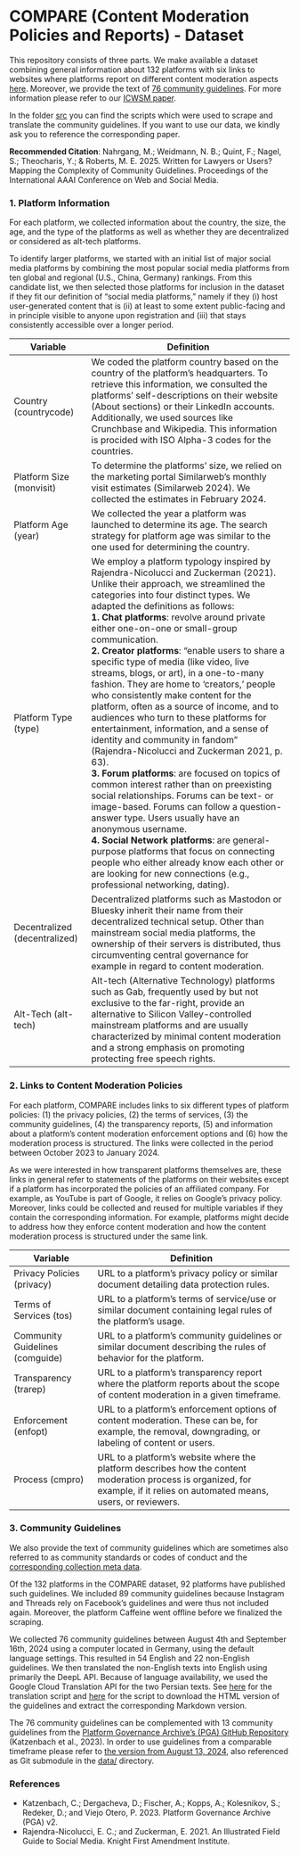 # COMPARE (Content Moderation Policies and Reports) - Dataset

This repository consists of three parts. We make available a dataset combining general information about 132 platforms with six links to websites where platforms report on different content moderation aspects [here](./data/COMPARE.csv).
Moreover, we provide the text of [76 community guidelines](./data/community-guidelines). For more information please refer to our [ICWSM paper](https://ojs.aaai.org/index.php/ICWSM/article/view/35873).

In the folder [src](./src/) you can find the scripts which were used to scrape and translate the community guidelines.
If you want to use our data, we kindly ask you to reference the corresponding paper.

**Recommended Citation**: Nahrgang, M.; Weidmann, N. B.; Quint, F.; Nagel, S.; Theocharis, Y.; & Roberts, M. E. 2025. Written for Lawyers or Users? Mapping the Complexity of Community Guidelines. Proceedings of the International AAAI Conference on Web and Social Media.


### 1. Platform Information 

For each platform, we collected information about the country, the size, the age, and the type of the platforms as well as whether they are decentralized or considered as alt-tech platforms.

To identify larger platforms, we started with an initial list of major social media platforms by combining the most popular social media platforms from ten global and regional (U.S., China, Germany) rankings. From this candidate list, we then selected those platforms for inclusion in the dataset if they fit our definition of “social media platforms,” namely if they (i) host user-generated content that is (ii) at least to some extent public-facing and in principle visible to anyone upon registration and (iii) that stays consistently accessible over a longer period.

| **Variable**       | **Definition** |
|--------------------|--------------------------------------------------------------------------------------------------------------------------------------------------------------------------------------------------------------------------------------------------|
| Country (countrycode)     | We coded the platform country based on the country of the platform’s headquarters. To retrieve this information, we consulted the platforms’ self-descriptions on their website (About sections) or their LinkedIn accounts. Additionally, we used sources like Crunchbase and Wikipedia. This information is procided with ISO Alpha-3 codes for the countries. |
| Platform Size (monvisit)  | To determine the platforms’ size, we relied on the marketing portal Similarweb’s monthly visit estimates (Similarweb 2024). We collected the estimates in February 2024. |
| Platform Age (year)       | We collected the year a platform was launched to determine its age. The search strategy for platform age was similar to the one used for determining the country. |
| Platform Type (type)      | We employ a platform typology inspired by Rajendra-Nicolucci and Zuckerman (2021). Unlike their approach, we streamlined the categories into four distinct types. We adapted the definitions as follows: <br> **1. Chat platforms**: revolve around private either one-on-one or small-group communication. <br> **2. Creator platforms**: “enable users to share a specific type of media (like video, live streams, blogs, or art), in a one-to-many fashion. They are home to ‘creators,’ people who consistently make content for the platform, often as a source of income, and to audiences who turn to these platforms for entertainment, information, and a sense of identity and community in fandom” (Rajendra-Nicolucci and Zuckerman 2021, p. 63). <br> **3. Forum platforms**: are focused on topics of common interest rather than on preexisting social relationships. Forums can be text- or image-based. Forums can follow a question-answer type. Users usually have an anonymous username. <br> **4. Social Network platforms**: are general-purpose platforms that focus on connecting people who either already know each other or are looking for new connections (e.g., professional networking, dating). |
| Decentralized (decentralized)| Decentralized platforms such as Mastodon or Bluesky inherit their name from their decentralized technical setup. Other than mainstream social media platforms, the ownership of their servers is distributed, thus circumventing central governance for example in regard to content moderation. |
| Alt-Tech  (alt-tech)      | Alt-tech (Alternative Technology) platforms such as Gab, frequently used by but not exclusive to the far-right, provide an alternative to Silicon Valley-controlled mainstream platforms and are usually characterized by minimal content moderation and a strong emphasis on promoting protecting free speech rights. |

### 2. Links to Content Moderation Policies

For each platform, COMPARE includes links to six different types of platform policies: (1) the privacy policies, (2) the terms of services, (3) the community guidelines, (4) the transparency reports, (5) and information about a platform’s content moderation enforcement options and (6) how the moderation process is structured. The links were collected in the period between October 2023 to January 2024. 

As we were interested in how transparent platforms themselves are, these links in general refer to statements of the platforms on their websites except if a platform has incorporated the policies of an affiliated company. For example, as YouTube is part of Google, it relies on Google’s privacy policy. Moreover, links could be collected and reused for multiple variables if they contain the corresponding information. For example, platforms might decide to address how they enforce content moderation and how the content moderation process is structured under the same link.


| **Variable**               | **Definition**                                                                                                                                                                    |
|----------------------------|------------------------------------------------------------------------------------------------------------------------------------------------------------------------------------|
| Privacy Policies (privacy) | URL to a platform’s privacy policy or similar document detailing data protection rules.                                                                                          |
| Terms of Services (tos)    | URL to a platform’s terms of service/use or similar document containing legal rules of the platform’s usage.                                                                     |
| Community Guidelines (comguide) | URL to a platform’s community guidelines or similar document describing the rules of behavior for the platform.                                                       |
| Transparency (trarep)      | URL to a platform’s transparency report where the platform reports about the scope of content moderation in a given timeframe.                                                   |
| Enforcement (enfopt)       | URL to a platform’s enforcement options of content moderation. These can be, for example, the removal, downgrading, or labeling of content or users.                           |
| Process (cmpro)            | URL to a platform’s website where the platform describes how the content moderation process is organized, for example, if it relies on automated means, users, or reviewers. |


### 3. Community Guidelines

We also provide the text of community guidelines which are sometimes also referred to as community standards or codes of conduct and the [corresponding collection meta data](./data/community-guidelines-metadata.csv).

Of the 132 platforms in the COMPARE dataset, 92 platforms have published such guidelines. We included 89 community guidelines because Instagram and Threads rely on Facebook’s guidelines and were thus not included again. Moreover, the platform Caffeine went offline before we finalized the scraping.

We collected 76 community guidelines between August 4th and September 16th, 2024 using a computer located in Germany, using the default language settings. This resulted in 54 English and 22 non-English guidelines. We then translated the non-English texts into English using primarily the DeepL API. Because of language availability, we used the Google Cloud Translation API for the two Persian texts. See [here](./src/translations.py) for the translation script and [here](./src/community-guidelines-scraper.py) for the script to download the HTML version of the guidelines and extract the corresponding Markdown version.

The 76 community guidelines can be complemented with 13 community guidelines from the [Platform Governance Archive’s (PGA) GitHub Repository](https://github.com/OpenTermsArchive/pga-versions) (Katzenbach et al., 2023). In order to use guidelines from a comparable timeframe please refer to [the version from August 13, 2024](https://github.com/OpenTermsArchive/pga-versions/tree/c4e6cb868a4b1adc24c457ffb965d24454c89d12), also referenced as Git submodule in the [data/](./data/) directory.


### References

+ Katzenbach, C.; Dergacheva, D.; Fischer, A.; Kopps, A.; Kolesnikov, S.; Redeker, D.; and Viejo Otero, P. 2023. Platform Governance Archive (PGA) v2.
+ Rajendra-Nicolucci, E. C.; and Zuckerman, E. 2021. An Illustrated Field Guide to Social Media. Knight First Amendment Institute.
